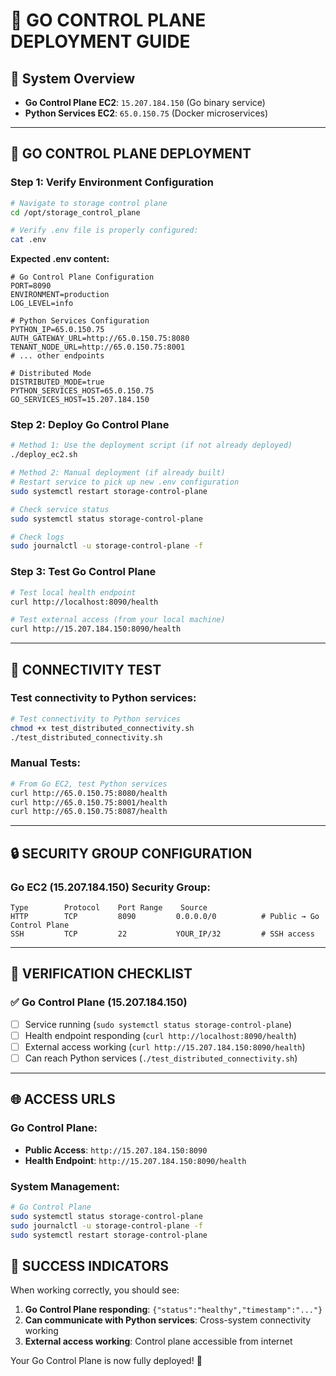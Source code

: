 # 🚀 GO CONTROL PLANE DEPLOYMENT GUIDE

## 📍 **System Overview**
- **Go Control Plane EC2**: `15.207.184.150` (Go binary service)
- **Python Services EC2**: `65.0.150.75` (Docker microservices)

---

## 🚀 **GO CONTROL PLANE DEPLOYMENT**

### **Step 1: Verify Environment Configuration**
```bash
# Navigate to storage control plane
cd /opt/storage_control_plane

# Verify .env file is properly configured:
cat .env
```

**Expected .env content:**
```properties
# Go Control Plane Configuration
PORT=8090
ENVIRONMENT=production
LOG_LEVEL=info

# Python Services Configuration  
PYTHON_IP=65.0.150.75
AUTH_GATEWAY_URL=http://65.0.150.75:8080
TENANT_NODE_URL=http://65.0.150.75:8001
# ... other endpoints

# Distributed Mode
DISTRIBUTED_MODE=true
PYTHON_SERVICES_HOST=65.0.150.75
GO_SERVICES_HOST=15.207.184.150
```

### **Step 2: Deploy Go Control Plane**
```bash
# Method 1: Use the deployment script (if not already deployed)
./deploy_ec2.sh

# Method 2: Manual deployment (if already built)
# Restart service to pick up new .env configuration
sudo systemctl restart storage-control-plane

# Check service status
sudo systemctl status storage-control-plane

# Check logs
sudo journalctl -u storage-control-plane -f
```

### **Step 3: Test Go Control Plane**
```bash
# Test local health endpoint
curl http://localhost:8090/health

# Test external access (from your local machine)
curl http://15.207.184.150:8090/health
```

---

## 🔗 **CONNECTIVITY TEST**

### **Test connectivity to Python services:**
```bash
# Test connectivity to Python services
chmod +x test_distributed_connectivity.sh
./test_distributed_connectivity.sh
```

### **Manual Tests:**
```bash
# From Go EC2, test Python services
curl http://65.0.150.75:8080/health
curl http://65.0.150.75:8001/health
curl http://65.0.150.75:8087/health
```

---

## 🔒 **SECURITY GROUP CONFIGURATION**

### **Go EC2 (15.207.184.150) Security Group:**
```
Type        Protocol    Port Range    Source
HTTP        TCP         8090         0.0.0.0/0          # Public → Go Control Plane
SSH         TCP         22           YOUR_IP/32         # SSH access
```

---

## 🧪 **VERIFICATION CHECKLIST**

### **✅ Go Control Plane (15.207.184.150)**
- [ ] Service running (`sudo systemctl status storage-control-plane`)
- [ ] Health endpoint responding (`curl http://localhost:8090/health`)
- [ ] External access working (`curl http://15.207.184.150:8090/health`)
- [ ] Can reach Python services (`./test_distributed_connectivity.sh`)

---

## 🌐 **ACCESS URLS**

### **Go Control Plane:**
- **Public Access**: `http://15.207.184.150:8090`
- **Health Endpoint**: `http://15.207.184.150:8090/health`

### **System Management:**
```bash
# Go Control Plane  
sudo systemctl status storage-control-plane
sudo journalctl -u storage-control-plane -f
sudo systemctl restart storage-control-plane
```

## 🎉 **SUCCESS INDICATORS**

When working correctly, you should see:

1. **Go Control Plane responding**: `{"status":"healthy","timestamp":"..."}`
2. **Can communicate with Python services**: Cross-system connectivity working
3. **External access working**: Control plane accessible from internet

Your Go Control Plane is now fully deployed! 🚀
